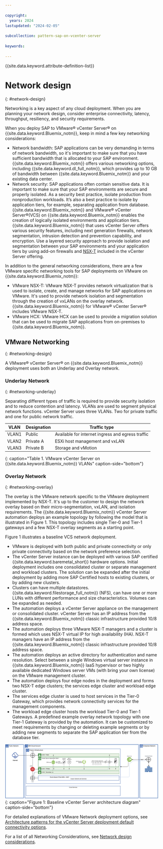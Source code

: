 ```yaml
---

copyright:
  years: 2024
lastupdated: "2024-02-05"

subcollection: pattern-sap-on-vcenter-server

keywords:

---
```


{{site.data.keyword.attribute-definition-list}}

# Network design
{: #network-design}

Networking is a key aspect of any cloud deployment. When you are planning your network design, consider enterprise connectivity, latency, throughput, resiliency, and security requirements.

When you deploy SAP to VMware® vCenter Server® on {{site.data.keyword.Bluemix_notm}}, keep in mind a few key networking considerations:

- Network bandwidth: SAP applications can be very demanding in terms of network bandwidth, so it's important to make sure that you have sufficient bandwidth that is allocated to your SAP environment. {{site.data.keyword.Bluemix_notm}} offers various networking options, including {{site.data.keyword.dl_full_notm}}, which provides up to 10 GB of bandwidth between {{site.data.keyword.Bluemix_notm}} and your existing data center.
- Network security: SAP applications often contain sensitive data. It is important to make sure that your SAP environments are secure and properly isolated. As a security best practice, isolate production from nonproduction workloads. It’s also a best practice to isolate by application tiers, for example, separating application from database. {{site.data.keyword.Bluemix_notm}} and VMware® vCenter Server®(VCS) on {{site.data.keyword.Bluemix_notm}} enables the creation of logically isolated environments and application tiers. {{site.data.keyword.Bluemix_notm}} that uses vCenter Server offers various security features, including next generation firewalls, network segmentation, intrusion detection and prevention capability, and encryption. Use a layered security approach to provide isolation and segmentation between your SAP environments and your application tiers by using add-on firewalls and [NSX-T](/docs/vmwaresolutions?topic=vmwaresolutions-nsx-t-design) included in the vCenter Server offering.

In addition to the general networking considerations, there are a few VMware specific networking tools for SAP deployments on VMware on {{site.data.keyword.Bluemix_notm}}:

- VMware NSX-T: VMware NSX-T provides network virtualization that is used to isolate, create, and manage networks for SAP applications on VMware. It's used to provide network isolation and segmentation through the creation of vxLANs on the overlay network. {{site.data.keyword.Bluemix_notm}} for VMware® vCenter Server® includes VMware NSX-T.
- VMware HCX: VMware HCX can be used to provide a migration solution that can be used to migrate SAP applications from on-premises to {{site.data.keyword.Bluemix_notm}}.

## VMware Networking
{: #networking-design}

A VMware® vCenter Server® on {{site.data.keyword.Bluemix_notm}} deployment uses both an Underlay and Overlay network.

### Underlay Network
{: #networking-underlay}

Separating different types of traffic is required to provide security isolation and to reduce contention and latency. VLANs are used to segment physical network functions. vCenter Server uses three VLANs. Two for private traffic and one for public network traffic.

| VLAN | Designation | Traffic type                              |
|----------|-----------------|-----------------------------------------------|
| VLAN1    | Public          | Available for internet ingress and egress traffic |
| VLAN2    | Private A       | ESXi host management and vxLAN                |
| VLAN3    | Private B       | Storage and vMotion                           |
{: caption="Table 1. VMware vCenter Server on {{site.data.keyword.Bluemix_notm}} VLANs" caption-side="bottom"}

### Overlay Network
{: #networking-overlay}

The overlay is the VMware network specific to the VMware deployment implemented by NSX-T. It's up to the customer to design the network overlay based on their micro-segmentation, vxLAN, and isolation requirements. The {{site.data.keyword.Bluemix_notm}} vCenter Server automation deploys an example topology by following the model that is illustrated in Figure 1. This topology includes single Tier-0 and Tier-1 gateways and a few NSX-T overlay segments as a starting point.

Figure 1 illustrates a baseline VCS network deployment.

-   VMware is deployed with both public and private connectivity or only private connectivity based on the network preference selection. 
-   The vCenter Server instance can be deployed with various SAP certified {{site.data.keyword.baremetal_short}} hardware options. Initial deployment includes one consolidated cluster or separate management and workload clusters. The solution can be expanded after the initial deployment by adding more SAP Certified hosts to existing clusters, or by adding new clusters.
-   Clusters can have multiple datastores. {{site.data.keyword.filestorage_full_notm}} (NFS), can have one or more LUNs with different performance and size characteristics. Volumes can be expanded as needed.
-   The automation deploys a vCenter Server appliance on the management or consolidated cluster. vCenter Server has an IP address from the {{site.data.keyword.Bluemix_notm}} classic infrastructure provided 10/8 address space.
-   The automation deploys three VMware NSX-T managers and a cluster is formed which uses NSX-T virtual IP for high availability (HA). NSX-T managers have an IP address from the {{site.data.keyword.Bluemix_notm}} classic infrastructure provided 10/8 address space.
-   The automation deploys an active directory for authentication and name resolution. Select between a single Windows virtual server instance in {{site.data.keyword.Bluemix_notm}} IaaS hypervisor or two highly available dedicated Windows server VMs (with bring your own license) on the VMware management cluster.
-   The automation deploys four edge nodes in the deployment and forms two NSX-T edge clusters; the services edge cluster and workload edge cluster.
-   The services edge cluster is used to host services in the Tier-0 Gateway, which provides network connectivity services for the management components.
-   The workload edge cluster hosts the workload Tier-0 and Tier-1 Gateways. A predefined example overlay network topology with one Tier-1 Gateway is provided by the automation. It can be customized to meet requirements by changing or deleting example segments or by adding new segments to separate the SAP application tier from the database tier.

![A diagram of a computer description that's automatically generated](./sap-on-vmware-network.svg){: caption="Figure 1: Baseline vCenter Server architecture diagram" caption-side="bottom"}

For detailed explanations of VMware Network deployment options, see [Architecture patterns for the vCenter Server deployment default connectivity options](/docs/vmwaresolutions?topic=vmwaresolutions-arch-pattern-nsx-t-topology-overview).

For a list of all Networking Considerations, see [Network design considerations](/docs/sap?topic=sap-networking-design-considerations).

